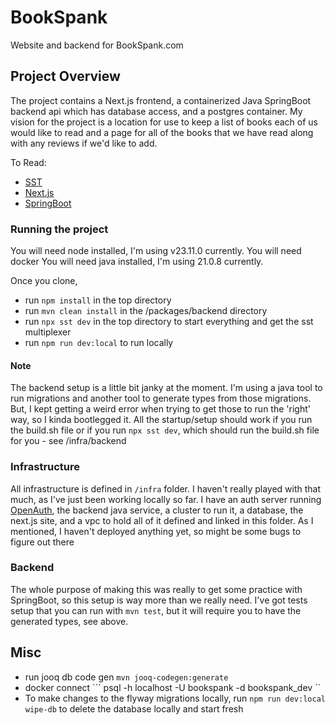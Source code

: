 # BookSpank
Website and backend for BookSpank.com

## Project Overview
The project contains a Next.js frontend, a containerized Java SpringBoot backend api which has database access, and a postgres container. 
My vision for the project is a location for use to keep a list of books each of us would like to read and a page for all of the books 
that we have read along with any reviews if we'd like to add.

To Read: 
- [SST](https://sst.dev)
- [Next.js](https://nextjs.org)
- [SpringBoot](https://spring.io/projects/spring-boot)

### Running the project
You will need node installed, I'm using v23.11.0 currently. 
You will need docker
You will need java installed, I'm using 21.0.8 currently.

Once you clone, 
- run ```npm install``` in the top directory
- run ```mvn clean install``` in the /packages/backend directory
- run ```npx sst dev``` in the top directory to start everything and get the sst multiplexer
- run ```npm run dev:local``` to run locally

#### Note
The backend setup is a little bit janky at the moment. I'm using a java tool to run migrations and another tool to generate types from those migrations.
But, I kept getting a weird error when trying to get those to run the 'right' way, so I kinda bootlegged it. All the startup/setup should work if you run 
the build.sh file or if you run ```npx sst dev```, which should run the build.sh file for you - see /infra/backend


### Infrastructure
All infrastructure is defined in ```/infra``` folder. I haven't really played with that much, as I've just been working locally so far. 
I have an auth server running [OpenAuth](https://openauth.js.org/), the backend java service, a cluster to run it, a database, the next.js site, and a
vpc to hold all of it defined and linked in this folder. As I mentioned, I haven't deployed anything yet, so might be some bugs to figure out there

### Backend
The whole purpose of making this was really to get some practice with SpringBoot, so this setup is way more than we really need. I've got tests setup that 
you can run with ```mvn test```, but it will require you to have the generated types, see above.

## Misc
- run jooq db code gen ```mvn jooq-codegen:generate```
- docker connect ``` psql -h localhost -U bookspank -d bookspank_dev ``
- To make changes to the flyway migrations locally, run ``` npm run dev:local wipe-db ``` to delete the database locally and start fresh
